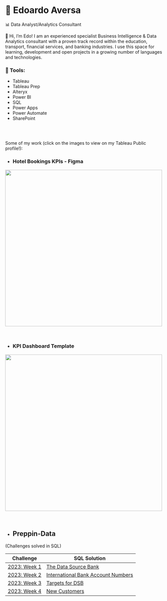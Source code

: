 # 🥁 Edoardo Aversa 

📊 Data Analyst/Analytics Consultant

👋 Hi, I’m Edo! I am an experienced specialist Business Intelligence & Data Analytics consultant with a proven track record within
the education, transport, financial services, and banking industries. I use this space for learning, development and open projects in a growing number of languages and technologies.


### 🧰 Tools:
- Tableau
- Tableau Prep
- Alteryx
- Power BI
- SQL
- Power Apps
- Power Automate
- SharePoint <br />
 <br />
 <br />


Some of my work (click on the images to view on my Tableau Public profile!):
 <br />

- ### Hotel Bookings KPIs - Figma

[<img src="https://public.tableau.com/static/images/Ho/HotelBookingsAnalysis_17062193474720/Overview/4_3.png" width="500">](https://public.tableau.com/app/profile/edoardo.aversa/viz/HotelBookingsAnalysis_17062193474720/Overview)  

 <br />
 
- ### KPI Dashboard Template
[<img src="https://public.tableau.com/static/images/KP/KPIDashboardTemplate_16674927517570/KPIOverview/4_3.png" width="500">](https://public.tableau.com/app/profile/edoardo.aversa/viz/KPIDashboardTemplate_16674927517570/KPIOverview)

 <br />

- ## Preppin-Data
(Challenges solved in SQL)

| Challenge | SQL Solution |
|-----------|----------|
| [2023: Week 1](https://preppindata.blogspot.com/2023/01/2023-week-1-data-source-bank.html) | [The Data Source Bank](https://github.com/Edo-Av/Preppin-Data/blob/360fde1f5933fcb38904ef354728ff3de2655db6/2023%3A%20Week%201%20%7C%20The%20Data%20Source%20Bank.sql)
| [2023: Week 2](https://preppindata.blogspot.com/2023/01/2023-week-2-international-bank-account.html) | [International Bank Account Numbers](https://github.com/Edo-Av/Preppin-Data/blob/360fde1f5933fcb38904ef354728ff3de2655db6/2023%3A%20Week%202%20%7C%20International%20Bank%20Account%20Numbers.sql) |
| [2023: Week 3](https://preppindata.blogspot.com/2023/01/2023-week-3-targets-for-dsb.html) | [Targets for DSB](https://github.com/Edo-Av/Preppin-Data/blob/360fde1f5933fcb38904ef354728ff3de2655db6/2023%3A%20Week%203%20%7C%20Targets%20for%20DSB.sql) |
| [2023: Week 4](https://preppindata.blogspot.com/2023/01/2023-week-4-new-customers.html) | [New Customers](https://github.com/Edo-Av/Preppin-Data/blob/main/2023%3A%20Week%204%20%7C%20New%20Customers.sql) |





<!---
Edo-Av/Edo-Av is a ✨ special ✨ repository because its `README.md` (this file) appears on your GitHub profile.
You can click the Preview link to take a look at your changes.
--->
